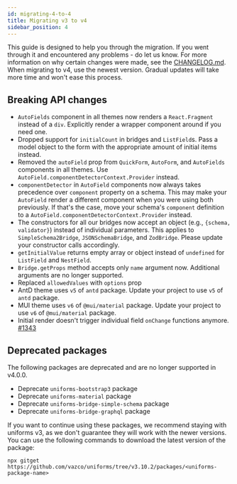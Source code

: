 ```yaml
---
id: migrating-4-to-4
title: Migrating v3 to v4
sidebar_position: 4
---
```


This guide is designed to help you through the migration. If you went through it and encountered any problems - do let us know. For more information on why certain changes were made, see the [CHANGELOG.md](https://github.com/vazco/uniforms/blob/master/CHANGELOG.md). When migrating to v4, use the newest version. Gradual updates will take more time and won't ease this process.

## Breaking API changes

- `AutoFields` component in all themes now renders a `React.Fragment` instead of a `div`. Explicitly render a wrapper component around if you need one.
- Dropped support for `initialCount` in bridges and `ListField`s. Pass a model object to the form with the appropriate amount of initial items instead.
- Removed the `autoField` prop from `QuickForm`, `AutoForm`, and `AutoFields` components in all themes. Use `AutoField.componentDetectorContext.Provider` instead.
- `componentDetector` in `AutoField` components now always takes precedence over `component` property on a schema. This may make your `AutoField` render a different component when you were using both previously. If that's the case, move your schema's `component` definition to a `AutoField.componentDetectorContext.Provider` instead.
- The constructors for all our bridges now accept an object (e.g., `{schema, validator}`) instead of individual parameters. This applies to `SimpleSchema2Bridge`, `JSONSchemaBridge`, and `ZodBridge`. Please update your constructor calls accordingly.
- `getInitialValue` returns empty array or object instead of `undefined` for `ListField` and `NestField`.
- `Bridge.getProps` method accepts only `name` argument now. Additional arguments are no longer supported.
- Replaced `allowedValues` with `options` prop
- AntD theme uses `v5` of `antd` package. Update your project to use `v5` of `antd` package.
- MUI theme uses `v6` of `@mui/material` package. Update your project to use `v6` of `@mui/material` package.
- Initial render doesn't trigger individual field `onChange` functions anymore. [#1343](https://github.com/vazco/uniforms/pull/1343)

## Deprecated packages

The following packages are deprecated and are no longer supported in v4.0.0.

- Deprecate `uniforms-bootstrap3` package
- Deprecate `uniforms-material` package
- Deprecate `uniforms-bridge-simple-schema` package
- Deprecate `uniforms-bridge-graphql` package

If you want to continue using these packages, we recommend staying with uniforms v3, as we don't guarantee they will work with the newer versions. You can use the following commands to download the latest version of the package:

```
npx gitget https://github.com/vazco/uniforms/tree/v3.10.2/packages/<uniforms-package-name>
```

